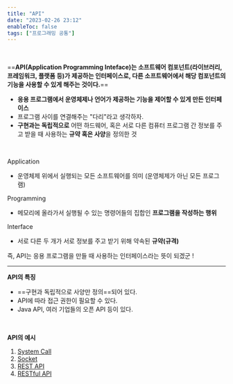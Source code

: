 ```yaml
---
title: "API"
date: "2023-02-26 23:12"
enableToc: false
tags: ["프로그래밍 공통"]
---
```


<br>

==**API(Application Programming Inteface)는 소프트웨어 컴포넌트(라이브러리, 프레임워크, 플랫폼 등)가 제공하는 인터페이스로, 다른 소프트웨어에서 해당 컴포넌트의 기능을 사용할 수 있게 해주는 것이다.**==

- **응용 프로그램에서 운영체제나 언어가 제공하는 기능을 제어할 수 있게 만든 인터페이스**
- 프로그램 사이를 연결해주는 "다리"라고 생각하자.
- **구현과는 독립적으로** 어떤 하드웨어, 혹은 서로 다른 컴퓨터 프로그램 간 정보를 주고 받을 때 사용하는 **규약 혹은 사양**을 정의한 것

<br>

Application
- 운영체제 위에서 실행되는 모든 소프트웨어를 의미 (운영체제가 아닌 모든 프로그램)

Programming
- 메모리에 올라가서 실행될 수 있는 명령어들의 집합인 **프로그램을 작성하는 행위**

Interface
- 서로 다른 두 개가 서로 정보를 주고 받기 위해 약속된 **규약(규격)**

즉, API는 응용 프로그램을 만들 때 사용하는 인터페이스라는 뜻이 되겠군 !

<hr>

**API의 특징**

- ==구현과 독립적으로 사양만 정의==되어 있다.
- API에 따라 접근 권한이 필요할 수 있다.
- Java API, 여러 기업들의 오픈 API 등이 있다.

<br>

**API의 예시**

1. [System Call](brain/CS/OS/SystemCall) 
2. [Socket](brain/CS/Network/Socket)
3. [REST API](brain/Common/RESTAPI)
4. [RESTful API](brain/Common/RESTfulAPI)